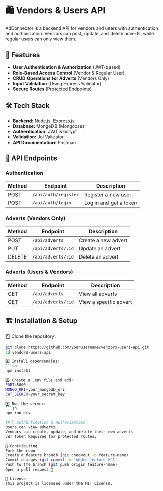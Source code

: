 # 🛍️ Vendors & Users API

AdConnector is a  backend API for vendors and users with authentication and authorization. Vendors can post, update, and delete adverts, while regular users can only view them.

## 🚀 Features
- **User Authentication & Authorization** (JWT-based)
- **Role-Based Access Control** (Vendor & Regular User)
- **CRUD Operations for Adverts** (Vendors Only)
- **Input Validation** (Using Express Validator)
- **Secure Routes** (Protected Endpoints)

## 🛠️ Tech Stack
- **Backend:** Node.js, Express.js
- **Database:** MongoDB (Mongoose)
- **Authentication:** JWT & bcrypt
- **Validation:** Joi Validator
- **API Documentation:** Postman

## 📌 API Endpoints

### **Authentication**
| Method | Endpoint        | Description |
|--------|----------------|-------------|
| POST   | `/api/auth/register` | Register a new user |
| POST   | `/api/auth/login` | Log in and get a token |

### **Adverts (Vendors Only)**
| Method | Endpoint        | Description |
|--------|----------------|-------------|
| POST   | `/api/adverts` | Create a new advert |
| PUT    | `/api/adverts/:id` | Update an advert |
| DELETE | `/api/adverts/:id` | Delete an advert |

### **Adverts (Users & Vendors)**
| Method | Endpoint        | Description |
|--------|----------------|-------------|
| GET    | `/api/adverts` | View all adverts |
| GET    | `/api/adverts/:id` | View a specific advert |

## 🏗️ Installation & Setup

1️⃣ Clone the repository:
```sh
git clone https://github.com/yourusername/vendors-users-api.git
cd vendors-users-api

2️⃣ Install dependencies:
```sh
npm install

3️⃣ Create a .env file and add:
PORT=5000
MONGO_URI=your_mongodb_uri
JWT_SECRET=your_secret_key

4️⃣ Run the server:
```sh
npm run dev

## 🔐 Authentication & Authorization
Users can view adverts.
Vendors can create, update, and delete their own adverts.
JWT Token Required for protected routes.

🤝 Contributing
Fork the repo
Create a feature branch (git checkout -b feature-name)
Commit changes (git commit -m "Added feature X")
Push to the branch (git push origin feature-name)
Open a pull request 🚀

📜 License
This project is licensed under the MIT License.